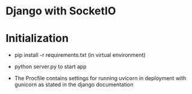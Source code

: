 # Django with SocketIO

# Initialization
- pip install -r requirements.txt
(in virtual environment)

- python server.py 
to start app

- The Procfile contains settings for running uvicorn in deployment with gunicorn as stated in the django documentation